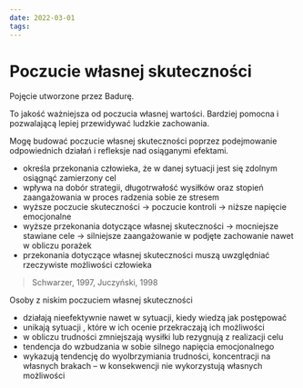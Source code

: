 ```yaml
---
date: 2022-03-01
tags:
---
```

# Poczucie własnej skuteczności

Pojęcie utworzone przez Badurę.

To jakość ważniejsza od poczucia własnej wartości. Bardziej pomocna i pozwalającą lepiej przewidywać ludzkie zachowania.

Mogę budować poczucie własnej skuteczności poprzez podejmowanie odpowiednich działań i refleksje nad osiąganymi efektami.

-  określa przekonania człowieka, że w danej sytuacji jest się zdolnym osiągnąć zamierzony cel
-  wpływa na dobór strategii, długotrwałość wysiłków oraz stopień zaangażowania w proces radzenia sobie ze stresem
-  wyższe poczucie skuteczności → poczucie kontroli → niższe napięcie emocjonalne
-  wyższe przekonania dotyczące własnej skuteczności → mocniejsze stawiane cele → silniejsze zaangażowanie w podjęte zachowanie nawet w obliczu porażek
-  przekonania dotyczące własnej skuteczności muszą uwzględniać rzeczywiste możliwości człowieka
> Schwarzer, 1997, Juczyński, 1998

Osoby z niskim poczuciem własnej skuteczności

-  działają nieefektywnie nawet w sytuacji, kiedy wiedzą jak postępować  
-  unikają sytuacji , które w ich ocenie przekraczają ich możliwości
-  w obliczu trudności zmniejszają wysiłki lub rezygnują z realizacji celu  
-  tendencja do wzbudzania w sobie silnego napięcia emocjonalnego
-  wykazują tendencję do wyolbrzymiania trudności, koncentracji na własnych brakach – w konsekwencji nie wykorzystują własnych możliwości